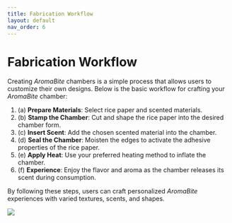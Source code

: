 ```yaml
---
title: Fabrication Workflow
layout: default
nav_order: 6
---
```


# Fabrication Workflow

Creating *AromaBite* chambers is a simple process that allows users to customize their own designs. Below is the basic workflow for crafting your *AromaBite* chamber:

1. (a) **Prepare Materials**: Select rice paper and scented materials.
2. (b) **Stamp the Chamber**: Cut and shape the rice paper into the desired chamber form.
3. (c) **Insert Scent**: Add the chosen scented material into the chamber.
4. (d) **Seal the Chamber**: Moisten the edges to activate the adhesive properties of the rice paper.
5. (e) **Apply Heat**: Use your preferred heating method to inflate the chamber.
6. (f) **Experience**: Enjoy the flavor and aroma as the chamber releases its scent during consumption.

By following these steps, users can craft personalized *AromaBite* experiences with varied textures, scents, and shapes.


![](workflow-updated.png)
